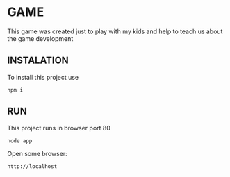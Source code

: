 # GAME

This game was created just to play with my kids and help to teach us about the game development

## INSTALATION

To install this project use

```
npm i
```

## RUN

This project runs in browser port 80

```
node app
```

Open some browser:

```
http://localhost
```
